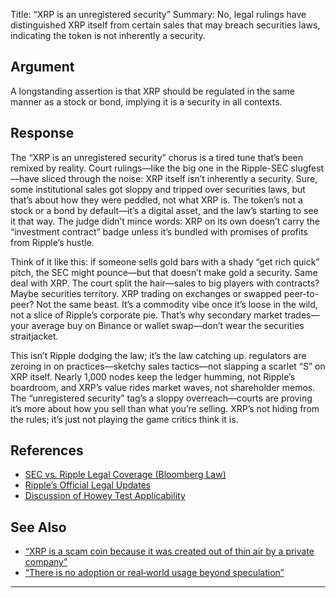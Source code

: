 Title: “XRP is an unregistered security”
Summary: No, legal rulings have distinguished XRP itself from certain sales that may breach securities laws, indicating the token is not inherently a security.

## Argument  
A longstanding assertion is that XRP should be regulated in the same manner as a stock or bond, implying it is a security in all contexts.

## Response  
The “XRP is an unregistered security” chorus is a tired tune that’s been remixed by reality. Court rulings—like the big one in the Ripple-SEC slugfest—have sliced through the noise: XRP itself isn’t inherently a security. Sure, some institutional sales got sloppy and tripped over securities laws, but that’s about how they were peddled, not what XRP is. The token’s not a stock or a bond by default—it’s a digital asset, and the law’s starting to see it that way. The judge didn’t mince words: XRP on its own doesn’t carry the “investment contract” badge unless it’s bundled with promises of profits from Ripple’s hustle.

Think of it like this: if someone sells gold bars with a shady “get rich quick” pitch, the SEC might pounce—but that doesn’t make gold a security. Same deal with XRP. The court split the hair—sales to big players with contracts? Maybe securities territory. XRP trading on exchanges or swapped peer-to-peer? Not the same beast. It’s a commodity vibe once it’s loose in the wild, not a slice of Ripple’s corporate pie. That’s why secondary market trades—your average buy on Binance or wallet swap—don’t wear the securities straitjacket.

This isn’t Ripple dodging the law; it’s the law catching up. regulators are zeroing in on practices—sketchy sales tactics—not slapping a scarlet “S” on XRP itself. Nearly 1,000 nodes keep the ledger humming, not Ripple’s boardroom, and XRP’s value rides market waves, not shareholder memos. The “unregistered security” tag’s a sloppy overreach—courts are proving it’s more about how you sell than what you’re selling. XRP’s not hiding from the rules; it’s just not playing the game critics think it is.

## References
- [SEC vs. Ripple Legal Coverage (Bloomberg Law)](https://news.bloomberglaw.com)
- [Ripple’s Official Legal Updates](https://ripple.com/insights/)
- [Discussion of Howey Test Applicability](https://en.wikipedia.org/wiki/SEC_v._W._J._Howey_Co.)

## See Also
- [“XRP is a scam coin because it was created out of thin air by a private company”](xrp-is-a-scam-coin-because-it-was-created-out-of-thin-air-by-a-private-company.html)
- [“There is no adoption or real‑world usage beyond speculation”](there-is-no-adoption-or-real-world-usage-beyond-speculation.html)

---

